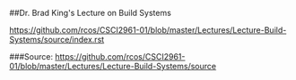 ##Dr. Brad King's Lecture on Build Systems

https://github.com/rcos/CSCI2961-01/blob/master/Lectures/Lecture-Build-Systems/source/index.rst

###Source:
https://github.com/rcos/CSCI2961-01/blob/master/Lectures/Lecture-Build-Systems/source
